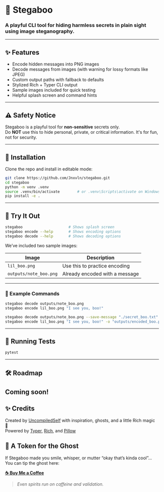 # 👻 Stegaboo

### A playful CLI tool for hiding harmless secrets in plain sight using image steganography.

---

## ✨ Features

- Encode hidden messages into PNG images
- Decode messages from images (with warning for lossy formats like JPEG)
- Custom output paths with fallback to defaults
- Stylized Rich + Typer CLI output
- Sample images included for quick testing
- Helpful splash screen and command hints

---

## ⚠️ Safety Notice

Stegaboo is a playful tool for **non-sensitive** secrets only.  
Do **NOT** use this to hide personal, private, or critical information. It's for fun, not for security.

---

## 🚀 Installation

Clone the repo and install in editable mode:

```bash
git clone https://github.com/Jnxvln/stegaboo.git
cd stegaboo
python -m venv .venv
source .venv/bin/activate        # or .venv\Scripts\activate on Windows
pip install -e .
```

---

## 🎯 Try It Out

```bash
stegaboo                     # Shows splash screen
stegaboo encode --help       # Shows encoding options
stegaboo decode --help       # Shows decoding options
```

We’ve included two sample images:

| Image               | Description                  |
|--------------------|------------------------------|
| `lil_boo.png`       | Use this to practice encoding |
| `outputs/note_boo.png` | Already encoded with a message |

---

### 🧪 Example Commands

```bash
stegaboo decode outputs/note_boo.png
stegaboo encode lil_boo.png "I see you, boo!"
```

```bash
stegaboo decode outputs/note_boo.png --save-message "./secret_boo.txt"
stegaboo encode lil_boo.png "I see you, boo!" -o "outputs/encoded_boo.png"
```

---

## 🧪 Running Tests

```bash
pytest
```

---

## 🛠️ Roadmap

Coming soon!
---

## ✨ Credits

Created by [UncompiledSelf](https://buymeacoffee.com/uncompiledself) with inspiration, ghosts, and a little Rich magic 👻  
Powered by [Typer](https://typer.tiangolo.com/), [Rich](https://rich.readthedocs.io/), and [Pillow](https://python-pillow.org/)

## 👻 A Token for the Ghost

If Stegaboo made you smile, whisper, or mutter “okay that’s kinda cool”...  
You can tip the ghost here:

[**☕ Buy Me a Coffee**](https://buymeacoffee.com/uncompiledself)

> _Even spirits run on caffeine and validation._
